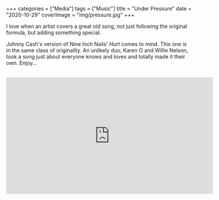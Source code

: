 +++
categories = ["Media"]
tags = ["Music"]
title = "Under Pressure"
date = "2020-10-29"
coverImage = "img/pressure.jpg"
+++

I love when an artist covers a great old song, not just following the original formula, but adding something special.

<!--more-->

Johnny Cash's version of Nine Inch Nails' *Hurt* comes to mind. This one is in the same class of originality. An unlikely duo, Karen O and Willie Nelson, took a song just about everyone knows and loves and totally made it their own. Enjoy...

<br>

<iframe width="560" height="315" src="https://www.youtube.com/embed/MEU-7uga_4A" frameborder="0" allow="accelerometer; autoplay; clipboard-write; encrypted-media; gyroscope; picture-in-picture" allowfullscreen></iframe>
